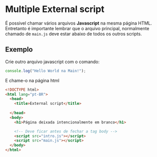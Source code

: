 # Multiple External script
É possivel chamar vários arquivos **Javascript** na mesma página HTML. Entretanto é importante lembrar que o arquivo principal, normalmente chamado de `main.js` deve estar abaixo de todos os outros scripts.

## Exemplo

Crie outro arquivo javascript com o comando:
```js
console.log("Hello World na Main!");
```

E chame-o na página html

```html
<!DOCTYPE html>
<html lang="pt-BR">
  <head>
    <title>External script</title>
    
  </head>
  <body>
    <h1>Página deixada intencionalmente em branco</h1>

    <!-- Deve ficar antes de fechar a tag body -->
    <script src="intro.js"></script>
    <script src="main.js"></script>
  </body>
</html>
```